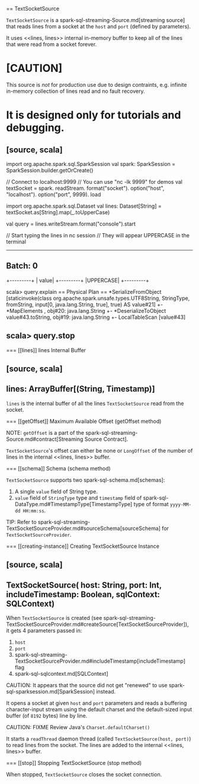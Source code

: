 == TextSocketSource

`TextSocketSource` is a spark-sql-streaming-Source.md[streaming source] that reads lines from a socket at the `host` and `port` (defined by parameters).

It uses <<lines, lines>> internal in-memory buffer to keep all of the lines that were read from a socket forever.

[CAUTION]
====
This source is *not* for production use due to design contraints, e.g. infinite in-memory collection of lines read and no fault recovery.

It is designed only for tutorials and debugging.
====

[source, scala]
----
import org.apache.spark.sql.SparkSession
val spark: SparkSession = SparkSession.builder.getOrCreate()

// Connect to localhost:9999
// You can use "nc -lk 9999" for demos
val textSocket = spark.
  readStream.
  format("socket").
  option("host", "localhost").
  option("port", 9999).
  load

import org.apache.spark.sql.Dataset
val lines: Dataset[String] = textSocket.as[String].map(_.toUpperCase)

val query = lines.writeStream.format("console").start

// Start typing the lines in nc session
// They will appear UPPERCASE in the terminal

-------------------------------------------
Batch: 0
-------------------------------------------
+---------+
|    value|
+---------+
|UPPERCASE|
+---------+

scala> query.explain
== Physical Plan ==
*SerializeFromObject [staticinvoke(class org.apache.spark.unsafe.types.UTF8String, StringType, fromString, input[0, java.lang.String, true], true) AS value#21]
+- *MapElements <function1>, obj#20: java.lang.String
   +- *DeserializeToObject value#43.toString, obj#19: java.lang.String
      +- LocalTableScan [value#43]

scala> query.stop
----

=== [[lines]] lines Internal Buffer

[source, scala]
----
lines: ArrayBuffer[(String, Timestamp)]
----

`lines` is the internal buffer of all the lines `TextSocketSource` read from the socket.

=== [[getOffset]] Maximum Available Offset (getOffset method)

NOTE: `getOffset` is a part of the spark-sql-streaming-Source.md#contract[Streaming Source Contract].

``TextSocketSource``'s offset can either be none or `LongOffset` of the number of lines in the internal <<lines, lines>> buffer.

=== [[schema]] Schema (schema method)

`TextSocketSource` supports two spark-sql-schema.md[schemas]:

1. A single `value` field of String type.
2. `value` field of `StringType` type and `timestamp` field of spark-sql-DataType.md#TimestampType[TimestampType] type of format `yyyy-MM-dd HH:mm:ss`.

TIP: Refer to spark-sql-streaming-TextSocketSourceProvider.md#sourceSchema[sourceSchema] for `TextSocketSourceProvider`.

=== [[creating-instance]] Creating TextSocketSource Instance

[source, scala]
----
TextSocketSource(
  host: String,
  port: Int,
  includeTimestamp: Boolean,
  sqlContext: SQLContext)
----

When `TextSocketSource` is created (see spark-sql-streaming-TextSocketSourceProvider.md#createSource[TextSocketSourceProvider]), it gets 4 parameters passed in:

1. `host`
2. `port`
3. spark-sql-streaming-TextSocketSourceProvider.md#includeTimestamp[includeTimestamp] flag
4. spark-sql-sqlcontext.md[SQLContext]

CAUTION: It appears that the source did not get "renewed" to use spark-sql-sparksession.md[SparkSession] instead.

It opens a socket at given `host` and `port` parameters and reads a buffering character-input stream using the default charset and the default-sized input buffer (of `8192` bytes) line by line.

CAUTION: FIXME Review Java's `Charset.defaultCharset()`

It starts a `readThread` daemon thread (called `TextSocketSource(host, port)`) to read lines from the socket. The lines are added to the internal <<lines, lines>> buffer.

=== [[stop]] Stopping TextSocketSource (stop method)

When stopped, `TextSocketSource` closes the socket connection.

